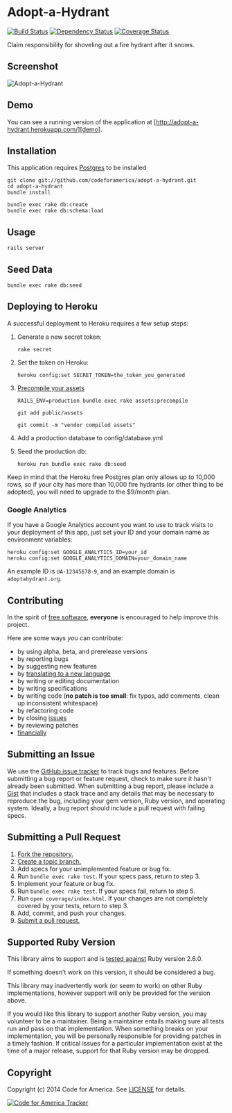 # Adopt-a-Hydrant

[![Build Status](http://img.shields.io/travis/codeforamerica/adopt-a-hydrant.svg)][travis]
[![Dependency Status](http://img.shields.io/gemnasium/codeforamerica/adopt-a-hydrant.svg)][gemnasium]
[![Coverage Status](http://img.shields.io/coveralls/codeforamerica/adopt-a-hydrant.svg)][coveralls]

[travis]: http://travis-ci.org/codeforamerica/adopt-a-hydrant
[gemnasium]: https://gemnasium.com/codeforamerica/adopt-a-hydrant
[coveralls]: https://coveralls.io/r/codeforamerica/adopt-a-hydrant

Claim responsibility for shoveling out a fire hydrant after it snows.

## Screenshot
![Adopt-a-Hydrant](https://github.com/codeforamerica/adopt-a-hydrant/raw/master/screenshot.png "Adopt-a-Hydrant")

## Demo
You can see a running version of the application at
[http://adopt-a-hydrant.herokuapp.com/][demo].

[demo]: http://adopt-a-hydrant.herokuapp.com/

## Installation
This application requires [Postgres](http://www.postgresql.org/) to be installed

    git clone git://github.com/codeforamerica/adopt-a-hydrant.git
    cd adopt-a-hydrant
    bundle install

    bundle exec rake db:create
    bundle exec rake db:schema:load

## Usage
    rails server

## Seed Data
    bundle exec rake db:seed

## Deploying to Heroku
A successful deployment to Heroku requires a few setup steps:

1. Generate a new secret token:

    ```
    rake secret
    ```

2. Set the token on Heroku:

    ```
    heroku config:set SECRET_TOKEN=the_token_you_generated
    ```

3. [Precompile your assets](https://devcenter.heroku.com/articles/rails3x-asset-pipeline-cedar)

    ```
    RAILS_ENV=production bundle exec rake assets:precompile

    git add public/assets

    git commit -m "vendor compiled assets"
    ```

4. Add a production database to config/database.yml

5. Seed the production db:

    `heroku run bundle exec rake db:seed`

Keep in mind that the Heroku free Postgres plan only allows up to 10,000 rows,
so if your city has more than 10,000 fire hydrants (or other thing to be
adopted), you will need to upgrade to the $9/month plan.

### Google Analytics
If you have a Google Analytics account you want to use to track visits to your
deployment of this app, just set your ID and your domain name as environment
variables:

    heroku config:set GOOGLE_ANALYTICS_ID=your_id
    heroku config:set GOOGLE_ANALYTICS_DOMAIN=your_domain_name

An example ID is `UA-12345678-9`, and an example domain is `adoptahydrant.org`.

## Contributing
In the spirit of [free software][free-sw], **everyone** is encouraged to help
improve this project.

[free-sw]: http://www.fsf.org/licensing/essays/free-sw.html

Here are some ways *you* can contribute:

* by using alpha, beta, and prerelease versions
* by reporting bugs
* by suggesting new features
* by [translating to a new language][locales]
* by writing or editing documentation
* by writing specifications
* by writing code (**no patch is too small**: fix typos, add comments, clean up
  inconsistent whitespace)
* by refactoring code
* by closing [issues][]
* by reviewing patches
* [financially][]

[locales]: https://github.com/codeforamerica/adopt-a-hydrant/tree/master/config/locales
[issues]: https://github.com/codeforamerica/adopt-a-hydrant/issues
[financially]: https://secure.codeforamerica.org/page/contribute

## Submitting an Issue
We use the [GitHub issue tracker][issues] to track bugs and features. Before
submitting a bug report or feature request, check to make sure it hasn't
already been submitted. When submitting a bug report, please include a [Gist][]
that includes a stack trace and any details that may be necessary to reproduce
the bug, including your gem version, Ruby version, and operating system.
Ideally, a bug report should include a pull request with failing specs.

[gist]: https://gist.github.com/

## Submitting a Pull Request
1. [Fork the repository.][fork]
2. [Create a topic branch.][branch]
3. Add specs for your unimplemented feature or bug fix.
4. Run `bundle exec rake test`. If your specs pass, return to step 3.
5. Implement your feature or bug fix.
6. Run `bundle exec rake test`. If your specs fail, return to step 5.
7. Run `open coverage/index.html`. If your changes are not completely covered
   by your tests, return to step 3.
8. Add, commit, and push your changes.
9. [Submit a pull request.][pr]

[fork]: http://help.github.com/fork-a-repo/
[branch]: http://learn.github.com/p/branching.html
[pr]: http://help.github.com/send-pull-requests/

## Supported Ruby Version
This library aims to support and is [tested against][travis] Ruby version 2.6.0.

If something doesn't work on this version, it should be considered a bug.

This library may inadvertently work (or seem to work) on other Ruby
implementations, however support will only be provided for the version above.

If you would like this library to support another Ruby version, you may
volunteer to be a maintainer. Being a maintainer entails making sure all tests
run and pass on that implementation. When something breaks on your
implementation, you will be personally responsible for providing patches in a
timely fashion. If critical issues for a particular implementation exist at the
time of a major release, support for that Ruby version may be dropped.

## Copyright
Copyright (c) 2014 Code for America. See [LICENSE][] for details.

[license]: https://github.com/codeforamerica/adopt-a-hydrant/blob/master/LICENSE.md

[![Code for America Tracker](http://stats.codeforamerica.org/codeforamerica/adopt-a-hydrant.png)][tracker]

[tracker]: http://stats.codeforamerica.org/projects/adopt-a-hydrant
